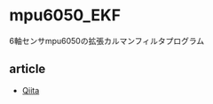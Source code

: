 # mpu6050_EKF
6軸センサmpu6050の拡張カルマンフィルタプログラム

## article
* [Qiita](https://qiita.com/calm0815/private/92021ccea35c28b078e2)
